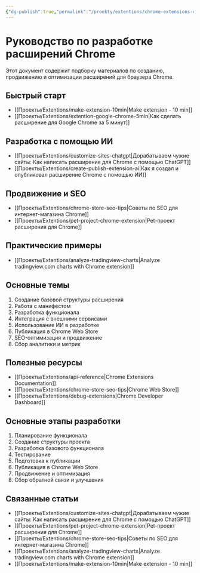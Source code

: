 ```yaml
---
{"dg-publish":true,"permalink":"/proekty/extentions/chrome-extensions-development-guide/","dgPassFrontmatter":true}
---
```


# Руководство по разработке расширений Chrome

Этот документ содержит подборку материалов по созданию, продвижению и оптимизации расширений для браузера Chrome.

## Быстрый старт
- [[Проекты/Extentions/make-extension-10min\|Make extension - 10 min]]
- [[Проекты/Extentions/extention-google-chrome-5min\|Как сделать расширение для Google Chrome за 5 минут]]

## Разработка с помощью ИИ
- [[Проекты/Extentions/customize-sites-chatgpt\|Дорабатываем чужие сайты: Как написать расширение для Chrome с помощью ChatGPT]]
- [[Проекты/Extentions/create-publish-extension-ai\|Как я создал и опубликовал расширение Chrome с помощью ИИ]]

## Продвижение и SEO
- [[Проекты/Extentions/chrome-store-seo-tips\|Советы по SEO для интернет-магазина Chrome]]
- [[Проекты/Extentions/pet-project-chrome-extension\|Pet-проект расширения для Chrome]]

## Практические примеры
- [[Проекты/Extentions/analyze-tradingview-charts\|Analyze tradingview.com charts with Chrome extension]]

## Основные темы
1. Создание базовой структуры расширения
2. Работа с манифестом
3. Разработка функционала
4. Интеграция с внешними сервисами
5. Использование ИИ в разработке
6. Публикация в Chrome Web Store
7. SEO-оптимизация и продвижение
8. Сбор аналитики и метрик

## Полезные ресурсы
- [[Проекты/Extentions/api-reference\|Chrome Extensions Documentation]]
- [[Проекты/Extentions/chrome-store-seo-tips\|Chrome Web Store]]
- [[Проекты/Extentions/debug-extensions\|Chrome Developer Dashboard]]

## Основные этапы разработки
1. Планирование функционала
2. Создание структуры проекта
3. Разработка базового функционала
4. Тестирование
5. Подготовка к публикации
6. Публикация в Chrome Web Store
7. Продвижение и оптимизация
8. Сбор обратной связи и улучшения

## Связанные статьи
- [[Проекты/Extentions/customize-sites-chatgpt\|Дорабатываем чужие сайты: Как написать расширение для Chrome с помощью ChatGPT]]
- [[Проекты/Extentions/pet-project-chrome-extension\|Pet-проект расширения для Chrome]]
- [[Проекты/Extentions/chrome-store-seo-tips\|Советы по SEO для интернет-магазина Chrome]]
- [[Проекты/Extentions/analyze-tradingview-charts\|Analyze tradingview.com charts with Chrome extension]]
- [[Проекты/Extentions/make-extension-10min\|Make extension - 10 min]] 